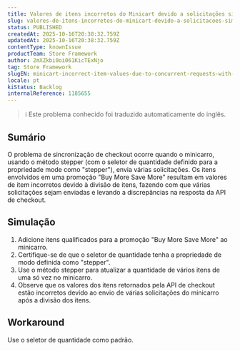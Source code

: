 ```yaml
---
title: Valores de itens incorretos do Minicart devido a solicitações simultâneas com a promoção Stepper e More for Less
slug: valores-de-itens-incorretos-do-minicart-devido-a-solicitacoes-simultaneas-com-a-promocao-stepper-e-more-for-less
status: PUBLISHED
createdAt: 2025-10-16T20:38:32.759Z
updatedAt: 2025-10-16T20:38:32.759Z
contentType: knownIssue
productTeam: Store Framework
author: 2mXZkbi0oi061KicTExNjo
tag: Store Framework
slugEN: minicart-incorrect-item-values-due-to-concurrent-requests-with-stepper-and-more-for-less-promotion
locale: pt
kiStatus: Backlog
internalReference: 1185655
---
```


>ℹ️ Este problema conhecido foi traduzido automaticamente do inglês.

## Sumário


O problema de sincronização de checkout ocorre quando o minicarro, usando o método stepper (com o seletor de quantidade definido para a propriedade mode como "stepper"), envia várias solicitações. Os itens envolvidos em uma promoção "Buy More Save More" resultam em valores de item incorretos devido à divisão de itens, fazendo com que várias solicitações sejam enviadas e levando a discrepâncias na resposta da API de checkout.
## Simulação



1. Adicione itens qualificados para a promoção "Buy More Save More" ao minicarro.
2. Certifique-se de que o seletor de quantidade tenha a propriedade de modo definida como "stepper".
3. Use o método stepper para atualizar a quantidade de vários itens de uma só vez no minicarro.
4. Observe que os valores dos itens retornados pela API de checkout estão incorretos devido ao envio de várias solicitações do minicarro após a divisão dos itens.


## Workaround


Use o seletor de quantidade como padrão.



